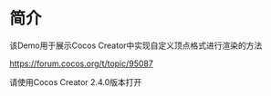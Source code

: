 # 简介
该Demo用于展示Cocos Creator中实现自定义顶点格式进行渲染的方法

https://forum.cocos.org/t/topic/95087

请使用Cocos Creator 2.4.0版本打开
